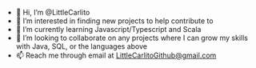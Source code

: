 - 👋 Hi, I’m @LittleCarlito
- 👀 I’m interested in finding new projects to help contribute to
- 🌱 I’m currently learning Javascript/Typescript and Scala
- 💞️ I’m looking to collaborate on any projects where I can grow my skills with Java, SQL, or the languages above
- 📫 Reach me through email at LittleCarlitoGithub@gmail.com

<!---
LittleCarlito/LittleCarlito is a ✨ special ✨ repository because its `README.md` (this file) appears on your GitHub profile.
You can click the Preview link to take a look at your changes.
--->
